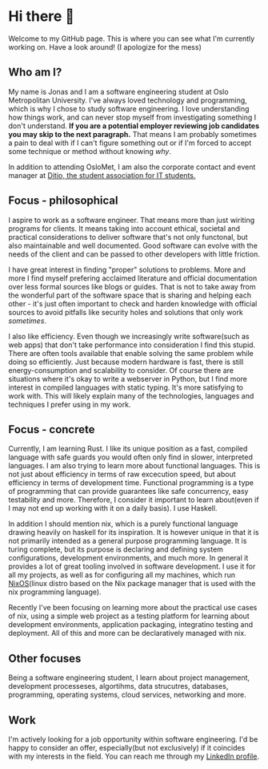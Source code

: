 # Hi there 👋
Welcome to my GitHub page. This is where you can see what I'm currently working on. Have a look around! (I apologize for the mess)

## Who am I?
My name is Jonas and I am a software engineering student at Oslo Metropolitan University. I've always loved technology and programming, which is why I chose to study software engineering.
I love understanding how things work, and can never stop myself from investigating something I don't understand. **If you are a potential employer reviewing job candidates you may skip to the next paragraph.** That means I am probably sometimes a pain to deal with if I can't figure something out or if I'm forced to accept some technique or method without knowing _why_.

In addition to attending OsloMet, I am also the corporate contact and event manager at [Ditio, the student association for IT students.](https://www.linkedin.com/company/ditio-linjeforening)

## Focus - philosophical
I aspire to work as a software engineer. That means more than just wiriting programs for clients. It means taking into account ethical, societal and practical considerations to deliver software that's not only functonal, but also maintainable and well documented. Good software can evolve with the needs of the client and can be passed to other developers with little friction.

I have great interest in finding "proper" solutions to problems. More and more I find myself prefering acclaimed literature and official documentation over less formal sources like blogs or guides. That is not to take away from the wonderful part of the software space that is sharing and helping each other - it's just often important to check and harden knowledge with official sources to avoid pitfalls like security holes and solutions that only work _sometimes_.

I also like efficiency. Even though we increasingly write software(such as web apps) that don't take performance into consideration I find this stupid. There are often tools available that enable solving the same problem while doing so efficiently. Just because modern hardware is fast, there is still energy-consumption and scalability to consider. Of course there are situations where it's okay to write a webserver in Python, but I find more interest in compiled languages with static typing. It's more satisfying to work with. This will likely explain many of the technologies, languages and techniques I prefer using in my work.

## Focus - concrete
Currently, I am learning Rust. I like its unique position as a fast, compiled language with safe guards you would often only find in slower, interpreted languages. I am also trying to learn more about functional languages. This is not just about efficiency in terms of raw excecution speed, but about efficiency in terms of development time. Functional programming is a type of programming that can provide guarantees like safe concurrency, easy testability and more. Therefore, I consider it important to learn about(even if I may not end up working with it on a daily basis). I use Haskell.

In addition I should mention nix, which is a purely functional language drawing heavily on haskell for its inspiration. It is however unique in that it is not primarily intended as a general purpose programming language. It is turing complete, but its purpose is declaring and defining system configurations, development environments, and much more. In general it provides a lot of great tooling involved in software development. I use it for all my projects, as well as for configuring all my machines, which run [NixOS](https://nixos.org/)(linux distro based on the Nix package manager that is used with the nix programming language).

Recently I've been focusing on learning more about the practical use cases of nix, using a simple web project as a testing platform for learning about development environments, application packaging, integratino testing and deployment. All of this and more can be declaratively managed with nix.

## Other focuses
Being a software engineering student, I learn about project management, development processeses, algortihms, data strucutres, databases, programming, operating systems, cloud services, networking and more.

## Work
I'm actively looking for a job opportunity within software engineering. I'd be happy to consider an offer, especially(but not exclusively) if it coincides with my interests in the field. You can reach me through my [LinkedIn profile](https://www.linkedin.com/in/jonas-baugerud/).
